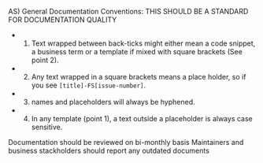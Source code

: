 AS) General Documentation Conventions: 
	THIS SHOULD BE A STANDARD FOR DOCUMENTATION QUALITY
* 1) Text wrapped between back-ticks might either mean a code snippet, a business term or a template if mixed with square brackets (See point 2).
* 2) Any text wrapped in a square brackets means a place holder, so if you see `[title]-FS[issue-number]`.
* 3) names and placeholders will always be hyphened.
* 4) In any template (point 1), a text outside a placeholder is always case sensitive.

Documentation should be reviewed on bi-monthly basis
Maintainers and business stackholders should report any outdated documents